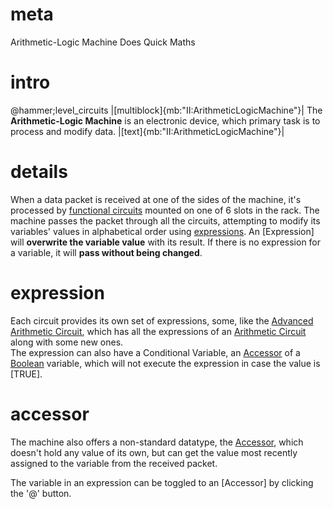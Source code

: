 # meta
Arithmetic-Logic Machine
Does Quick Maths

# intro
@hammer;level_circuits
|[multiblock]{mb:"II:ArithmeticLogicMachine"}|
The **Arithmetic-Logic Machine** is an electronic device, which primary task is to process and modify data.
|[text]{mb:"II:ArithmeticLogicMachine"}|

# details
When a data packet is received at one of the sides of the machine, it's processed by [functional circuits](functional_circuits) mounted on one of 6 slots in the rack.
The machine passes the packet through all the circuits, attempting to modify its variables' values in alphabetical order using [expressions](data_types.md#expression).
An [Expression] will **overwrite the variable value** with its result. 
If there is no expression for a variable, it will **pass without being changed**.

# expression
Each circuit provides its own set of expressions, some, like the [Advanced Arithmetic Circuit](functional_circuits#advanced_arithmetic), which has all the expressions of an [Arithmetic Circuit](functional_circuits#arithmetic) along with some new ones.   
The expression can also have a Conditional Variable, an [Accessor](data_types.md#accessor) of a [Boolean](data_types.md#boolean) variable, which will not execute the expression in case the value is [TRUE].

# accessor
The machine also offers a non-standard datatype, the [Accessor](data_types.md#accessor), which doesn't hold any value of its own, but can get the 
value most recently assigned to the variable from the received packet. 

The variable in an expression can be toggled to an [Accessor] by clicking the '@' button.